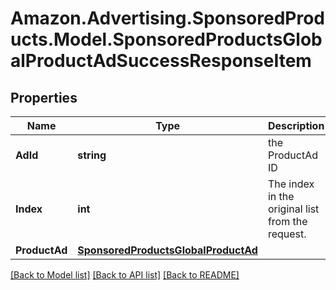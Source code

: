 # Amazon.Advertising.SponsoredProducts.Model.SponsoredProductsGlobalProductAdSuccessResponseItem

## Properties

Name | Type | Description | Notes
------------ | ------------- | ------------- | -------------
**AdId** | **string** | the ProductAd ID | [optional] 
**Index** | **int** | The index in the original list from the request. | 
**ProductAd** | [**SponsoredProductsGlobalProductAd**](SponsoredProductsGlobalProductAd.md) |  | [optional] 

[[Back to Model list]](../README.md#documentation-for-models) [[Back to API list]](../README.md#documentation-for-api-endpoints) [[Back to README]](../README.md)

